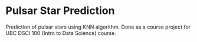 # Pulsar Star Prediction

Prediction of pulsar stars using KNN algorithm. Done as a course project for UBC DSCI 100 (Intro to Data Science) course.

